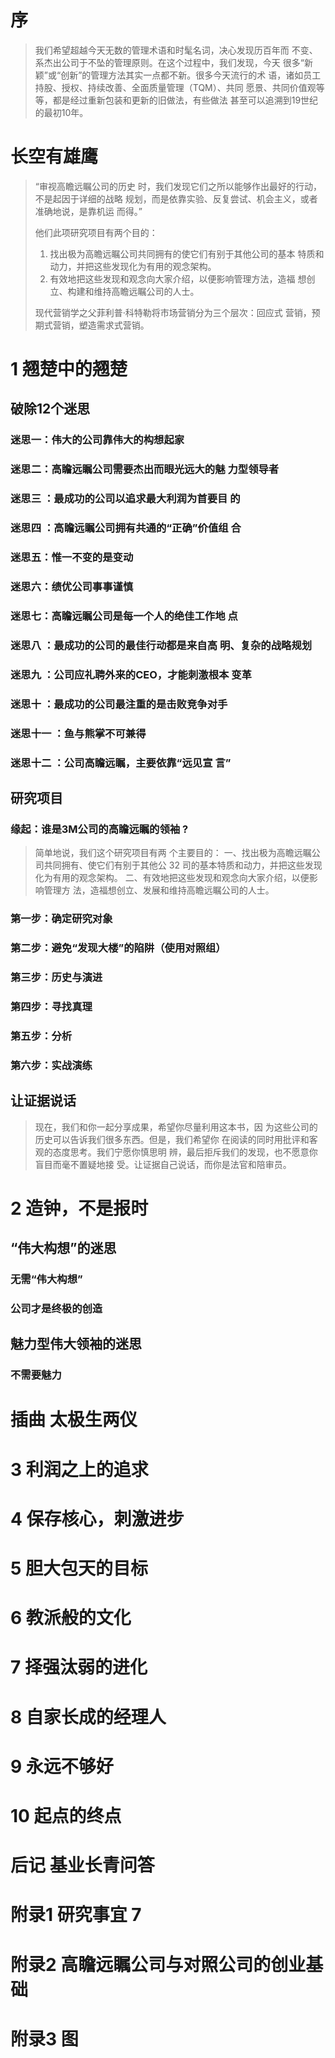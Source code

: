 # 序 

> 我们希望超越今天无数的管理术语和时髦名词，决心发现历百年而 不变、系杰出公司于不坠的管理原则。在这个过程中，我们发现，今天 很多“新颖”或“创新”的管理方法其实一点都不新。很多今天流行的术 语，诸如员工持股、授权、持续改善、全面质量管理（TQM）、共同 愿景、共同价值观等等，都是经过重新包装和更新的旧做法，有些做法 甚至可以追溯到19世纪的最初10年。

# 长空有雄鹰 

> “审视高瞻远瞩公司的历史 时，我们发现它们之所以能够作出最好的行动，不是起因于详细的战略 规划，而是依靠实验、反复尝试、机会主义，或者准确地说，是靠机运 而得。”
>
> 他们此项研究项目有两个目的： 
>
> 1. 找出极为高瞻远瞩公司共同拥有的使它们有别于其他公司的基本 特质和动力，并把这些发现化为有用的观念架构。 
> 2. 有效地把这些发现和观念向大家介绍，以便影响管理方法，造福 想创立、构建和维持高瞻远瞩公司的人士。
>
> 现代营销学之父菲利普·科特勒将市场营销分为三个层次：回应式 营销，预期式营销，塑造需求式营销。

# 1 翘楚中的翘楚 

## 破除12个迷思

### 迷思一：伟大的公司靠伟大的构想起家

### 迷思二：高瞻远瞩公司需要杰出而眼光远大的魅 力型领导者

### 迷思三 ：最成功的公司以追求最大利润为首要目 的

### 迷思四 ：高瞻远瞩公司拥有共通的“正确”价值组 合

### 迷思五：惟一不变的是变动

### 迷思六：绩优公司事事谨慎

### 迷思七：高瞻远瞩公司是每一个人的绝佳工作地 点

### 迷思八 ：最成功的公司的最佳行动都是来自高 明、复杂的战略规划

### 迷思九 ：公司应礼聘外来的CEO，才能刺激根本 变革

### 迷思十 ：最成功的公司最注重的是击败竞争对手

### 迷思十一 ：鱼与熊掌不可兼得

### 迷思十二 ：公司高瞻远瞩，主要依靠“远见宣 言”

## 研究项目

### 缘起：谁是3M公司的高瞻远瞩的领袖 ?

> 简单地说，我们这个研究项目有两 个主要目的： 一、找出极为高瞻远瞩公司共同拥有、使它们有别于其他公 32 司的基本特质和动力，并把这些发现化为有用的观念架构。 二、有效地把这些发现和观念向大家介绍，以便影响管理方 法，造福想创立、发展和维持高瞻远瞩公司的人士。

### 第一步：确定研究对象

### 第二步：避免“发现大楼”的陷阱（使用对照组）

### 第三步：历史与演进

### 第四步：寻找真理

### 第五步：分析

### 第六步：实战演练

##  让证据说话

> 现在，我们和你一起分享成果，希望你尽量利用这本书，因 为这些公司的历史可以告诉我们很多东西。但是，我们希望你 在阅读的同时用批评和客观的态度思考。我们宁愿你慎思明 辨，最后拒斥我们的发现，也不愿意你盲目而毫不置疑地接 受。让证据自己说话，而你是法官和陪审员。

# 2 造钟，不是报时 

## “伟大构想”的迷思

### 无需“伟大构想”

### 公司才是终极的创造

## 魅力型伟大领袖的迷思

### 不需要魅力



















# 插曲 太极生两仪 



























# 3 利润之上的追求 

# 4 保存核心，刺激进步 

# 5 胆大包天的目标 

# 6 教派般的文化 

# 7 择强汰弱的进化 

# 8 自家长成的经理人 

# 9 永远不够好 

# 10 起点的终点 

# 后记 基业长青问答 

# 附录1 研究事宜 7 

# 附录2 高瞻远瞩公司与对照公司的创业基础 

# 附录3 图